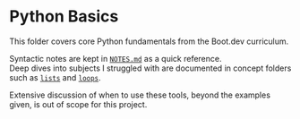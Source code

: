 # Python Basics

This folder covers core Python fundamentals from the Boot.dev curriculum.

Syntactic notes are kept in [`NOTES.md`](./NOTES.md) as a quick reference.  
Deep dives into subjects I struggled with are documented in concept folders 
such as [`lists`](./lists) and [`loops`](./loops).

Extensive discussion of when to use these tools, beyond the examples given,
is out of scope for this project.